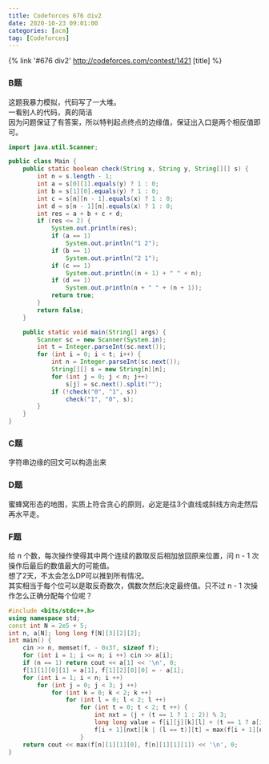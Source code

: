 ```yaml
---
title: Codeforces 676 div2
date: 2020-10-23 09:01:00
categories: [acm]
tag: [Codeforces]
---
```


{% link '#676 div2' http://codeforces.com/contest/1421 [title] %}

### B题

这题我暴力模拟，代码写了一大堆。  
一看别人的代码，真的简洁  
因为问题保证了有答案，所以特判起点终点的边缘值，保证出入口是两个相反值即可。

```java
import java.util.Scanner;

public class Main {
    public static boolean check(String x, String y, String[][] s) {
        int n = s.length - 1;
        int a = s[0][1].equals(y) ? 1 : 0;
        int b = s[1][0].equals(y) ? 1 : 0;
        int c = s[n][n - 1].equals(x) ? 1 : 0;
        int d = s[n - 1][n].equals(x) ? 1 : 0;
        int res = a + b + c + d;
        if (res <= 2) {
            System.out.println(res);
            if (a == 1)
                System.out.println("1 2");
            if (b == 1)
                System.out.println("2 1");
            if (c == 1)
                System.out.println((n + 1) + " " + n);
            if (d == 1)
                System.out.println(n + " " + (n + 1));
            return true;
        }
        return false;
    }

    public static void main(String[] args) {
        Scanner sc = new Scanner(System.in);
        int t = Integer.parseInt(sc.next());
        for (int i = 0; i < t; i++) {
            int n = Integer.parseInt(sc.next());
            String[][] s = new String[n][n];
            for (int j = 0; j < n; j++)
                s[j] = sc.next().split("");
            if (!check("0", "1", s))
                check("1", "0", s);
        }
    }
}
```

### C题

字符串边缘的回文可以构造出来

### D题

蜜蜂窝形态的地图，实质上符合贪心的原则，必定是往3个直线或斜线方向走然后再水平走。

### F题

给 n 个数，每次操作使得其中两个连续的数取反后相加放回原来位置，问 n - 1 次操作后最后的数值最大的可能值。  
想了2天，不太会怎么DP可以推到所有情况。  
其实相当于每个位可以是取反奇数次，偶数次然后决定最终值。只不过 n - 1 次操作怎么正确分配每个位呢？

```cpp
#include <bits/stdc++.h>
using namespace std;
const int N = 2e5 + 5;
int n, a[N]; long long f[N][3][2][2];
int main() {
	cin >> n, memset(f, - 0x3f, sizeof f);
	for (int i = 1; i <= n; i ++) cin >> a[i];
	if (n == 1) return cout << a[1] << '\n', 0;
	f[1][1][0][1] = a[1], f[1][2][0][0] = - a[1];
	for (int i = 1; i < n; i ++)
		for (int j = 0; j < 3; j ++)
			for (int k = 0; k < 2; k ++)
				for (int l = 0; l < 2; l ++)
					for (int t = 0; t < 2; t ++) {
						int nxt = (j + (t == 1 ? 1 : 2)) % 3;
						long long value = f[i][j][k][l] + (t == 1 ? a[i + 1] : - a[i + 1]);
						f[i + 1][nxt][k | (l == t)][t] = max(f[i + 1][nxt][k | (l == t)][t], value);
					}
	return cout << max(f[n][1][1][0], f[n][1][1][1]) << '\n', 0;
}
```